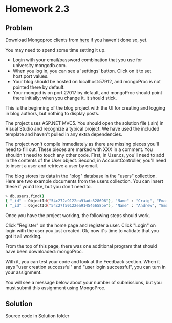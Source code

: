 # Homework 2.3

## Problem

Download Mongoproc clients from [here](https://university.mongodb.com/mongoproc) if you haven't done so, yet.

You may need to spend some time setting it up.

* Login with your email/password combination that you use for university.mongodb.com.
* When you log in, you can see a 'settings' button. Click on it to set host:port values.
* Your blog should be hosted on localhost:57912, and mongoProc is not pointed there by default.
* Your mongod is on port 27017 by default, and mongoProc should point there initially; when you change it, it should stick.

This is the beginning of the blog project with the UI for creating and logging in blog authors, but nothing to display posts.

The project uses ASP.NET MVC5. You should open the solution file (.sln) in Visual Studio and recognize a typical project. We have used the included template and haven't pulled in any extra dependencies.

The project won't compile immediately as there are missing pieces you'll need to fill out. These pieces are marked with XXX in a comment. You shouldn't need to touch any other code. First, in User.cs, you'll need to add in the contents of the User object. Second, in AccountController, you'll need to insert a user and retrieve a user by email.

The blog stores its data in the "blog" database in the "users" collection. Here are two example documents from the users collection. You can insert these if you'd like, but you don't need to.

```sh
> db.users.find()
{ "_id" : ObjectId("54c272a9122ea91adc328696"), "Name" : "Craig", "Email" : "craig@craig.com" }
{ "_id" : ObjectId("54c27f50122ea914546658be"), "Name" : "Andrew", "Email" : "andrews@andrew.com" }
```
Once you have the project working, the following steps should work.

Click "Register" on the home page and register a user.
Click "Login" on login with the user you just created.
Ok, now it's time to validate that you got it all working.

From the top of this page, there was one additional program that should have been downloaded: mongoProc.

With it, you can test your code and look at the Feedback section. When it says "user creation successful" and "user login successful", you can turn in your assignment.

You will see a message below about your number of submissions, but you must submit this assignment using MongoProc.

## Solution
Source code in Solution folder